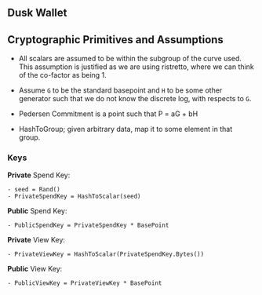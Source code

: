 ## Dusk Wallet



## Cryptographic Primitives and Assumptions


- All scalars are assumed to be within the subgroup of the curve used. This assumption is justified as we are using ristretto, where we can think of the co-factor as being 1.

- Assume `G` to be the standard basepoint and `H` to be some other generator such that we do not know the discrete log, with respects to `G`.

- Pedersen Commitment is a point such that P = aG + bH

- HashToGroup; given arbitrary data, map it to some element in that group.

### Keys 

**Private** Spend Key:

    - seed = Rand()
    - PrivateSpendKey = HashToScalar(seed)

**Public** Spend Key:

    - PublicSpendKey = PrivateSpendKey * BasePoint


**Private** View Key:

    - PrivateViewKey = HashToScalar(PrivateSpendKey.Bytes())

**Public** View Key:

    - PublicViewKey = PrivateViewKey * BasePoint



